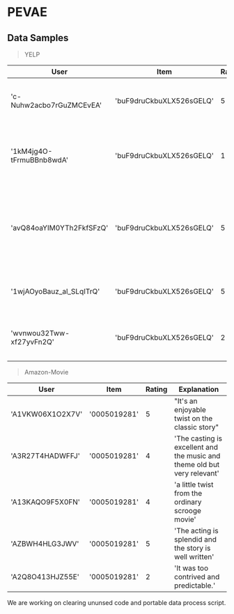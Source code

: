# PEVAE
## Data Samples

>YELP

|User|Item|Rating|Explanation|
| ----------- | ----------- | ----------- | ----------- |
|'c-Nuhw2acbo7rGuZMCEvEA'|'buF9druCkbuXLX526sGELQ'|5|"It's about enjoying amazing food and wine"|
| '1kM4jg4O-tFrmuBBnb8wdA'| 'buF9druCkbuXLX526sGELQ'| 1|'The Service is horrible the waitress never comes over to the table'|
| 'avQ84oaYIM0YTh2FkfSFzQ' | 'buF9druCkbuXLX526sGELQ' | 5|"The price's on the menu are very affordable compared to other restaurants in the area"|
| '1wjAOyoBauz_al_SLqITrQ' | 'buF9druCkbuXLX526sGELQ' | 5|'the prices are very fair for the superb quality'|
| 'wvnwou32Tww-xf27yvFn2Q' | 'buF9druCkbuXLX526sGELQ' | 2|'The fried bread with the burrata was excellent'|

>Amazon-Movie

|User|Item|Rating|Explanation|
| --- | --- | --- | --- |
| 'A1VKW06X1O2X7V' | '0005019281' | 5 |"It's an enjoyable twist on the classic story"|
| 'A3R27T4HADWFFJ' | '0005019281' | 4|'The casting is excellent and the music and theme old but very relevant'|
| 'A13KAQO9F5X0FN' | '0005019281' | 4|'a little twist from the ordinary scrooge movie'|
| 'AZBWH4HLG3JWV' | '0005019281' | 5|'The acting is splendid and the story is well written'|
| 'A2Q8O413HJZ55E' | '0005019281' | 2|'It was too contrived and predictable.'|

We are working on clearing ununsed code and portable data process script.
